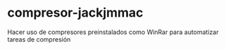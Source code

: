 # compresor-jackjmmac
Hacer uso de compresores preinstalados como WinRar para automatizar tareas de compresión
